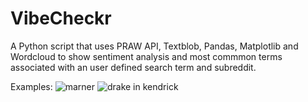# VibeCheckr
 
A Python script that uses PRAW API, Textblob, Pandas, Matplotlib and Wordcloud to show sentiment analysis and most commmon terms associated with an user defined search term and subreddit.

Examples:
![marner](https://github.com/guugs/VibeCheckr/assets/122190867/7ea69f65-41e6-47fd-8ae5-4dc74d17e26b)
![drake in kendrick](https://github.com/guugs/VibeCheckr/assets/122190867/36d05044-300f-4681-bebe-335bf9dfbd3e)
